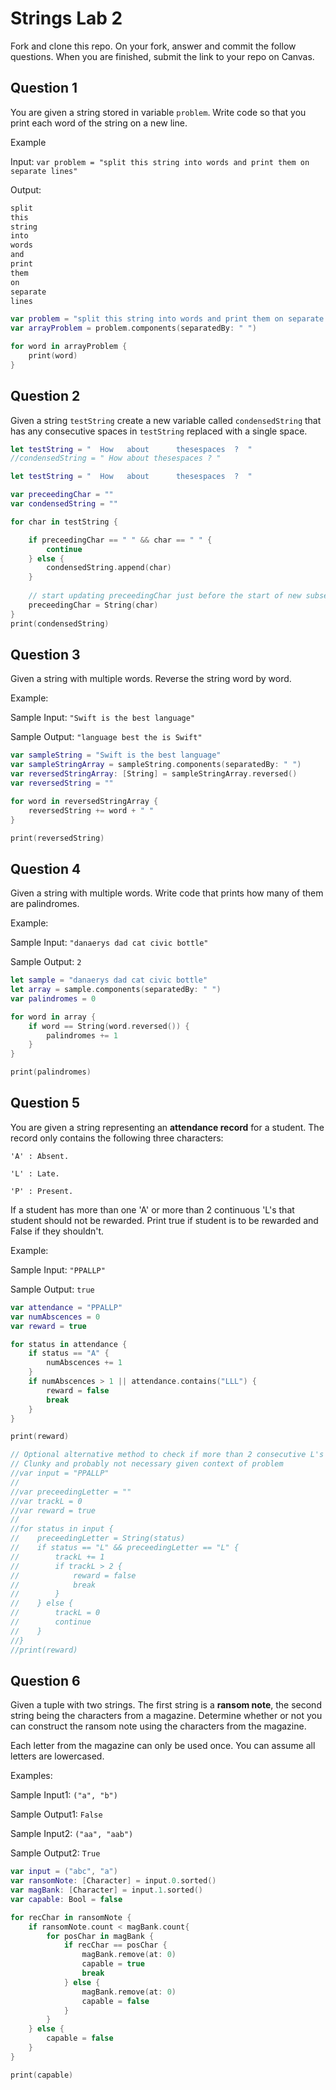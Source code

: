 # Strings Lab 2

Fork and clone this repo. On your fork, answer and commit the follow questions. When you are finished, submit the link to your repo on Canvas.

## Question 1

You are given a string stored in variable `problem`. Write code so that you print each word of the string on a new line.

Example

Input:
`var problem = "split this string into words and print them on separate lines"`

Output:
```swift
split
this
string
into
words
and
print
them
on
separate
lines
```

```swift
var problem = "split this string into words and print them on separate lines"
var arrayProblem = problem.components(separatedBy: " ")

for word in arrayProblem {
    print(word)
}
```


## Question 2

Given a string `testString` create a new variable called `condensedString` that has any consecutive spaces in `testString` replaced with a single space.

```swift
let testString = "  How   about      thesespaces  ?  "
//condensedString = " How about thesespaces ? "
```
```swift
let testString = "  How   about      thesespaces  ?  "

var preceedingChar = ""
var condensedString = ""

for char in testString {

    if preceedingChar == " " && char == " " {
        continue
    } else {
        condensedString.append(char)
    }
    
    // start updating preceedingChar just before the start of new subsequent iterations
    preceedingChar = String(char)   
}
print(condensedString)
```

## Question 3

Given a string with multiple words. Reverse the string word by word.

Example:

Sample Input: `"Swift is the best language"`

Sample Output: `"language best the is Swift"`

```swift
var sampleString = "Swift is the best language"
var sampleStringArray = sampleString.components(separatedBy: " ")
var reversedStringArray: [String] = sampleStringArray.reversed()
var reversedString = ""

for word in reversedStringArray {
    reversedString += word + " "
}

print(reversedString)
```

## Question 4

Given a string with multiple words. Write code that prints how many of them are palindromes.

Example:

Sample Input: `"danaerys dad cat civic bottle"`

Sample Output: `2`

```swift
let sample = "danaerys dad cat civic bottle"
let array = sample.components(separatedBy: " ")
var palindromes = 0

for word in array {
    if word == String(word.reversed()) {
        palindromes += 1
    }
}

print(palindromes)
```



## Question 5

You are given a string representing an **attendance record** for a student. The record only contains the following three characters:

`'A' : Absent.`

`'L' : Late.`

`'P' : Present.`

If a student has more than one 'A' or more than 2 continuous 'L's that student should not be rewarded. Print true if student is to be rewarded and False if they shouldn't.

Example:

Sample Input: `"PPALLP"`

Sample Output: `true`

```swift
var attendance = "PPALLP"
var numAbscences = 0
var reward = true

for status in attendance {
    if status == "A" {
        numAbscences += 1
    }
    if numAbscences > 1 || attendance.contains("LLL") {
        reward = false
        break
    }
}

print(reward)

// Optional alternative method to check if more than 2 consecutive L's 
// Clunky and probably not necessary given context of problem
//var input = "PPALLP"
//
//var preceedingLetter = ""
//var trackL = 0
//var reward = true
//
//for status in input {
//    preceedingLetter = String(status)
//    if status == "L" && preceedingLetter == "L" {
//        trackL += 1
//        if trackL > 2 {
//            reward = false
//            break
//        }
//    } else {
//        trackL = 0
//        continue
//    }
//}
//print(reward)
```

## Question 6

Given a tuple with two strings. The first string is a **ransom note**, the second string being the characters from a magazine. Determine whether or not you can construct the ransom note using the characters from the magazine.

Each letter from the magazine can only be used once. You can assume all letters are lowercased.

Examples:

Sample Input1: `("a", "b")`

Sample Output1: `False`

Sample Input2: `("aa", "aab")`

Sample Output2: `True`

```swift
var input = ("abc", "a")
var ransomNote: [Character] = input.0.sorted()
var magBank: [Character] = input.1.sorted()
var capable: Bool = false

for recChar in ransomNote {
    if ransomNote.count < magBank.count{
        for posChar in magBank {
            if recChar == posChar {
                magBank.remove(at: 0)
                capable = true
                break
            } else {
                magBank.remove(at: 0)
                capable = false
            }
        }
    } else {
        capable = false
    }
}

print(capable)

```
